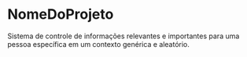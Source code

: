 # NomeDoProjeto

Sistema de controle de informações relevantes e importantes para uma pessoa 
específica em um contexto genérica e aleatório.